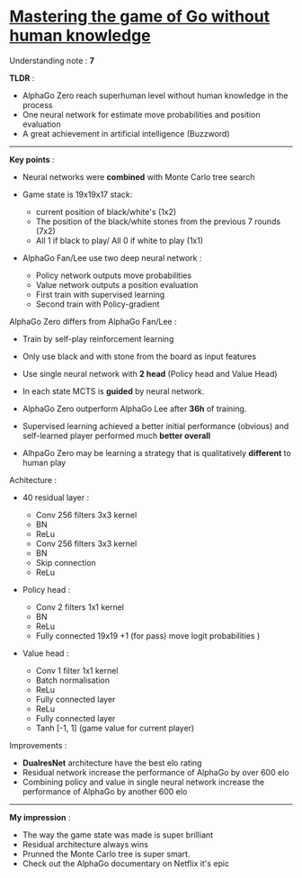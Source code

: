 # [Mastering the game of Go without human knowledge](https://www.nature.com/articles/nature24270.pdf)

Understanding note : **7**

**TLDR** :

- AlphaGo Zero reach superhuman level without human knowledge in the process
- One neural network for estimate move probabilities and position evaluation
- A great achievement in artificial intelligence (Buzzword)

---

**Key points** :

- Neural networks were **combined** with Monte Carlo tree search 

- Game state is 19x19x17 stack:
	- current position of black/white's (1x2)
	- The position of the black/white stones from the previous 7 rounds (7x2) 
	- All 1 if black to play/ All 0 if white to play (1x1) 

- AlphaGo Fan/Lee use two deep neural network :
	- Policy network outputs move probabilities
	- Value network outputs a position evaluation
	- First train with supervised learning 
	- Second train with Policy-gradient

AlphaGo Zero differs from AlphaGo Fan/Lee :

- Train by self-play reinforcement learning
- Only use black and with stone from the board as input features
- Use single neural network with **2 head** (Policy head and Value Head)

- In each state MCTS is **guided** by neural network.
- AlphaGo Zero outperform AlphaGo Lee after **36h** of training.

- Supervised learning achieved a better initial performance (obvious) and
self-learned player performed much **better overall**

- AlhpaGo Zero may be learning a strategy that is qualitatively **different** to human play

Achitecture : 

- 40 residual layer  : 
	- Conv 256 filters  3x3 kernel 
	- BN 
	- ReLu 
	- Conv 256 filters  3x3 kernel 
	- BN 
	- Skip connection 
	- ReLu

- Policy head :

	- Conv 2 filters 1x1 kernel 
	- BN 
	- ReLu 
	- Fully connected 19x19 +1 (for pass) move logit probabilities )

- Value head : 
	- Conv 1 filter 1x1 kernel
	- Batch normalisation
	- ReLu
	- Fully connected layer
	- ReLu
	- Fully connected layer
	- Tanh [-1, 1] (game value for current player)

Improvements :

- **DualresNet** architecture have the best elo rating
- Residual network increase the performance of AlphaGo by over 600 elo
- Combining policy and value in single neural network increase the performance of AlphaGo by another 600 elo



---
**My impression** :

- The way the game state was made is super brilliant
- Residual architecture always wins
- Prunned the Monte Carlo tree is super smart.
- Check out the AlphaGo documentary on Netflix it's epic
